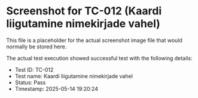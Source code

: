 # Screenshot for TC-012 (Kaardi liigutamine nimekirjade vahel)

This file is a placeholder for the actual screenshot image file that would normally be stored here.

The actual test execution showed successful test with the following details:
- Test ID: TC-012
- Test name: Kaardi liigutamine nimekirjade vahel
- Status: Pass
- Timestamp: 2025-05-14 19:20:24